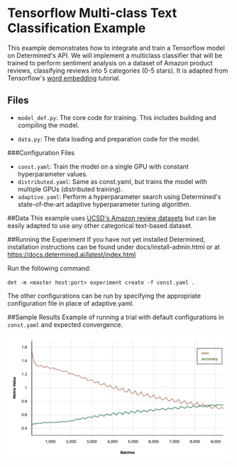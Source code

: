 # Tensorflow Multi-class Text Classification Example

This example demonstrates how to integrate and train a Tensorflow model on Determined's API. 
We will implement a multiclass classifier that will be trained to perform sentiment 
analysis on a dataset of Amazon product reviews, classifying reviews into 5 categories (0-5 stars). 
It is adapted from Tensorflow's
[word embedding](https://www.tensorflow.org/tutorials/text/word_embeddings) tutorial.

## Files
* `model_def.py`: The core code for training. This includes building and compiling the model.
  
* `data.py`: The data loading and preparation code for the model.

###Configuration Files
* `const.yaml`: Train the model on a single GPU with constant hyperparameter values.
* `distributed.yaml`: Same as const.yaml, but trains the model with multiple GPUs (distributed training).
* `adaptive.yaml`: Perform a hyperparameter search using Determined's state-of-the-art adaptive hyperparameter tuning algorithm.

##Data
This example uses [UCSD's Amazon review datasets](http://deepyeti.ucsd.edu/jianmo/amazon/) but can be easily adapted to 
use any other categorical text-based dataset.

##Running the Experiment
If you have not yet installed Determined, installation instructions can be found under docs/install-admin.html or at 
https://docs.determined.ai/latest/index.html

Run the following command:

`det -m <master host:port> experiment create -f const.yaml .`

The other configurations can be run by specifying the appropriate configuration file in place of adaptive.yaml.

##Sample Results
Example of running a trial with default configurations in `const.yaml` and expected convergence.

![Expected convergence](results.png)